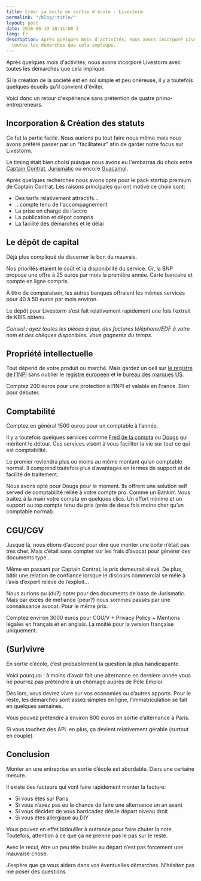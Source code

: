 ```yaml
---
title: Créer sa boite en sortie d'école - Livestorm
permalink: "/blog/:title/"
layout: post
date: 2016-06-19 18:11:00 Z
lang: fr
description: Après quelques mois d'activités, nous avons incorporé Livestorm avec
  toutes les démarches que cela implique.
---
```


Après quelques mois d'activités, nous avons incorporé Livestorm avec toutes les démarches que cela implique.

Si la création de la société est en soi simple et peu onéreuse, il y a toutefois quelques écueils qu'il convient d'éviter.

Voici donc un retour d'expérience sans prétention de quatre primo-entrepreneurs.

## Incorporation & Création des statuts

Ce fut la partie facile. Nous aurions pu tout faire nous même mais nous avons préféré passer par un "facilitateur" afin de garder notre focus sur Livestorm.

Le timing était bien choisi puisque nous avons eu l'embarras du choix entre [Captain Contrat](captaincontrat.com), [Jurismatic](http://www.jurismatic.com/) ou encore [Guacamol](https://www.guacamol.co/).

Après quelques recherches nous avons opté pour le pack startup premium de Captain Contrat. Les raisons principales qui ont motivé ce choix sont:
- Des tarifs relativement attractifs...
- ...compte tenu de l'accompagnement
- La prise en charge de l'accre
- La publication et dêpot compris
- La facilité des démarches et le délai

## Le dépôt de capital

Déjà plus compliqué de discerner le bon du mauvais.

Nos priorités étaient le coût et la disponibilité du service. Or, la BNP propose une offre à 25 euros par mois la première année. Carte bancaire et compte en ligne compris.

À titre de comparaison, les autres banques offraient les mêmes services pour 40 à 50 euros par mois environ.

Le dépôt pour Livestorm s’est fait relativement rapidement une fois l’extrait de KBIS obtenu.

*Conseil : ayez toutes les pièces à jour, des factures téléphone/EDF à votre nom et des chèques disponibles. Vous gagnerez du temps*.

## Propriété intellectuelle

Tout dépend de votre produit ou marché. Mais gardez un oeil sur [le registre de l’INPI](bases-marques.inpi.fr) sans oublier le [registre européen](https://www.tmdn.org/tmview/welcome) et le [bureau des marques US](https://trademarks.justia.com/).

Comptez 200 euros pour une protection à l’INPI et valable en France. Bien pour débuter.

## Comptabilité

Comptez en général 1500 euros pour un comptable à l’année.

Il y a toutefois quelques services comme [Fred de la compta](https://app.freddelacompta.com/) ou [Dougs](https://dougs.fr) qui méritent le détour. Ces services visent à vous faciliter la vie sur tout ce qui est comptabilité.

Le premier reviendra plus ou moins au même montant qu’un comptable normal. Il comprend toutefois plus d’avantages en termes de support et de facilité de traitement.

Nous avons opté pour Dougs pour le moment. Ils offrent une solution self served de comptabilité reliée à votre compte pro. Comme un Bankin’. Vous traitez à la main votre compta en quelques clics. Un effort minime et un support au top compte tenu du prix (près de deux fois moins cher qu’un comptable normal).

## CGU/CGV

Jusque là, nous étions d’accord pour dire que monter une boite n’était pas très cher. Mais c’était sans compter sur les frais d’avocat pour générer des documents type…

Même en passant par Captain Contrat, le prix demeurait élevé. De plus, bâtir une relation de confiance lorsque le discours commercial se mêle à l’avis d’expert relève de l’exploit…

Nous aurions pu (du?) opter pour des documents de base de Jurismatic. Mais par excès de méfiance (peur?) nous sommes passés par une connaissance avocat. Pour le même prix.

Comptez environ 3000 euros pour CGU/V + Privacy Policy + Mentions légales en français et en anglais. La moitié pour la version française uniquement.

## (Sur)vivre

En sortie d’école, c’est probablement la question la plus handicapante.

Voici pourquoi : à moins d’avoir fait une alternance en dernière année vous ne pourrez pas prétendre à un chômage auprès de Pôle Emploi.

Dès lors, vous devrez vivre sur vos économies ou d’autres apports. Pour le reste, les démarches sont assez simples en ligne, l’immatriculation se fait en quelques semaines.

Vous pouvez prétendre à environ 800 euros en sortie d’alternance à Paris.

Si vous touchez des APL en plus, ça devient relativement gérable (surtout en couple).

## Conclusion

Monter en une entreprise en sortie d’école est abordable. Dans une certaine mesure.

Il existe des facteurs qui vont faire rapidement monter la facture:
- Si vous êtes sur Paris
- Si vous n’avez pas eu la chance de faire une alternance un an avant
- Si vous décidez de vous barricadez dès le départ niveau droit
- Si vous êtes allergique au DIY

Vous pouvez en effet bidouiller à outrance pour faire chuter la note. Toutefois, attention à ce que ça ne prenne pas le pas sur le reste.

Avec le recul, être un peu tête brulée au départ n’est pas forcément une mauvaise chose.

J’espère que ça vous aidera dans vos éventuelles démarches. N’hésitez pas me poser des questions.